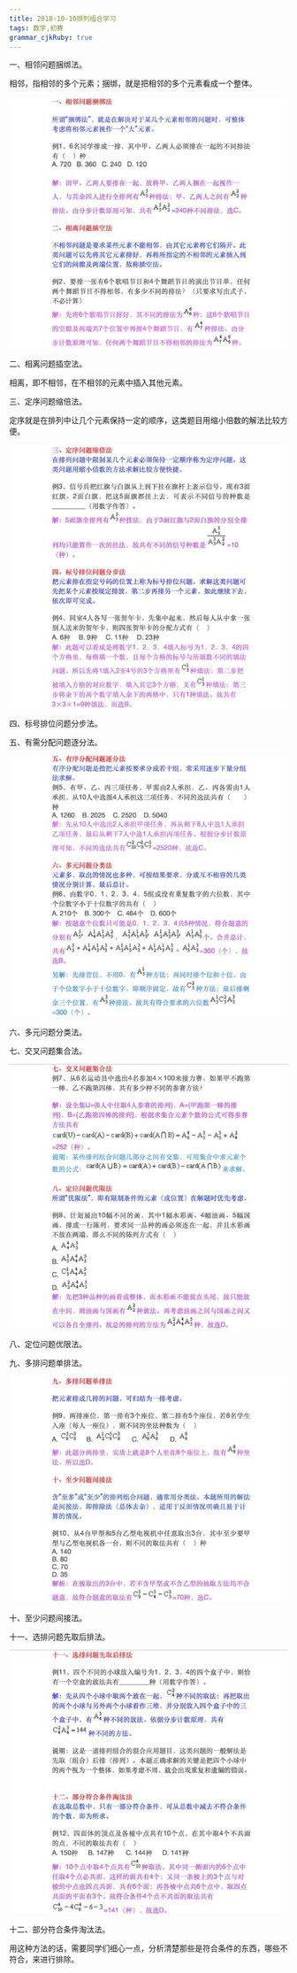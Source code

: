```yaml
---
title: 2018-10-10排列组合学习
tags: 数学,初赛
grammar_cjkRuby: true
---
```


一、相邻问题捆绑法。

相邻，指相邻的多个元素；捆绑，就是把相邻的多个元素看成一个整体。

![](./images/1539139964185.png)

二、相离问题插空法。

相离，即不相邻，在不相邻的元素中插入其他元素。

三、定序问题缩倍法。

定序就是在排列中让几个元素保持一定的顺序，这类题目用缩小倍数的解法比较方便。

![](./images/1539140633704.png)

四、标号排位问题分步法。


五、有需分配问题逐分法。

![](./images/1539140008920.png)

六、多元问题分类法。

七、交叉问题集合法。

![](./images/1539140016265.png)

八、定位问题优限法。

九、多排问题单排法。

![](./images/1539140023487.png)

十、至少问题间接法。

十一、选排问题先取后排法。

![](./images/1539140030024.png)

十二、部分符合条件淘汰法。

用这种方法的话，需要同学们细心一点，分析清楚那些是符合条件的东西，哪些不符合，来进行排除。
